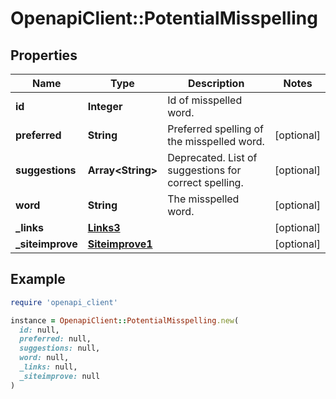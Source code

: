 # OpenapiClient::PotentialMisspelling

## Properties

| Name | Type | Description | Notes |
| ---- | ---- | ----------- | ----- |
| **id** | **Integer** | Id of misspelled word. |  |
| **preferred** | **String** | Preferred spelling of the misspelled word. | [optional] |
| **suggestions** | **Array&lt;String&gt;** | Deprecated. List of suggestions for correct spelling. | [optional] |
| **word** | **String** | The misspelled word. | [optional] |
| **_links** | [**Links3**](Links3.md) |  | [optional] |
| **_siteimprove** | [**Siteimprove1**](Siteimprove1.md) |  | [optional] |

## Example

```ruby
require 'openapi_client'

instance = OpenapiClient::PotentialMisspelling.new(
  id: null,
  preferred: null,
  suggestions: null,
  word: null,
  _links: null,
  _siteimprove: null
)
```

